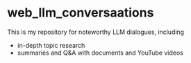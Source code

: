 # web_llm_conversaations


This is my repository for noteworthy LLM dialogues, including 

- in-depth topic research
- summaries and Q&A with documents and YouTube videos


